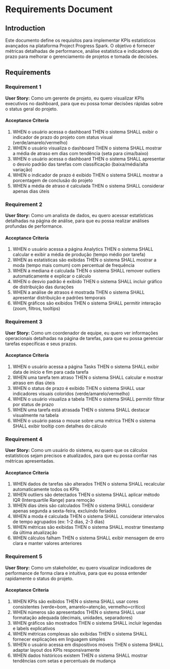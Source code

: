# Requirements Document

## Introduction

Este documento define os requisitos para implementar KPIs estatísticos avançados na plataforma Project Progress Spark. O objetivo é fornecer métricas detalhadas de performance, análise estatística e indicadores de prazo para melhorar o gerenciamento de projetos e tomada de decisões.

## Requirements

### Requirement 1

**User Story:** Como um gerente de projeto, eu quero visualizar KPIs executivos no dashboard, para que eu possa tomar decisões rápidas sobre o status geral do projeto.

#### Acceptance Criteria

1. WHEN o usuário acessa o dashboard THEN o sistema SHALL exibir o indicador de prazo do projeto com status visual (verde/amarelo/vermelho)
2. WHEN o usuário visualiza o dashboard THEN o sistema SHALL mostrar a média de atraso em dias com tendência (seta para cima/baixo)
3. WHEN o usuário acessa o dashboard THEN o sistema SHALL apresentar o desvio padrão das tarefas com classificação (baixa/média/alta variação)
4. WHEN o indicador de prazo é exibido THEN o sistema SHALL mostrar a porcentagem de conclusão do projeto
5. WHEN a média de atraso é calculada THEN o sistema SHALL considerar apenas dias úteis

### Requirement 2

**User Story:** Como um analista de dados, eu quero acessar estatísticas detalhadas na página de análise, para que eu possa realizar análises profundas de performance.

#### Acceptance Criteria

1. WHEN o usuário acessa a página Analytics THEN o sistema SHALL calcular e exibir a média de produção (tempo médio por tarefa)
2. WHEN as estatísticas são exibidas THEN o sistema SHALL mostrar a moda (tempo mais comum) com percentual de frequência
3. WHEN a mediana é calculada THEN o sistema SHALL remover outliers automaticamente e explicar o cálculo
4. WHEN o desvio padrão é exibido THEN o sistema SHALL incluir gráfico de distribuição das durações
5. WHEN a análise de atrasos é mostrada THEN o sistema SHALL apresentar distribuição e padrões temporais
6. WHEN gráficos são exibidos THEN o sistema SHALL permitir interação (zoom, filtros, tooltips)

### Requirement 3

**User Story:** Como um coordenador de equipe, eu quero ver informações operacionais detalhadas na página de tarefas, para que eu possa gerenciar tarefas específicas e seus prazos.

#### Acceptance Criteria

1. WHEN o usuário acessa a página Tasks THEN o sistema SHALL exibir data de início e fim para cada tarefa
2. WHEN uma tarefa tem atraso THEN o sistema SHALL calcular e mostrar atraso em dias úteis
3. WHEN o status de prazo é exibido THEN o sistema SHALL usar indicadores visuais coloridos (verde/amarelo/vermelho)
4. WHEN o usuário visualiza a tabela THEN o sistema SHALL permitir filtrar por status de prazo
5. WHEN uma tarefa está atrasada THEN o sistema SHALL destacar visualmente na tabela
6. WHEN o usuário passa o mouse sobre uma métrica THEN o sistema SHALL exibir tooltip com detalhes do cálculo

### Requirement 4

**User Story:** Como um usuário do sistema, eu quero que os cálculos estatísticos sejam precisos e atualizados, para que eu possa confiar nas métricas apresentadas.

#### Acceptance Criteria

1. WHEN dados de tarefas são alterados THEN o sistema SHALL recalcular automaticamente todos os KPIs
2. WHEN outliers são detectados THEN o sistema SHALL aplicar método IQR (Interquartile Range) para remoção
3. WHEN dias úteis são calculados THEN o sistema SHALL considerar apenas segunda a sexta-feira, excluindo feriados
4. WHEN a moda é calculada THEN o sistema SHALL considerar intervalos de tempo agrupados (ex: 1-2 dias, 2-3 dias)
5. WHEN métricas são exibidas THEN o sistema SHALL mostrar timestamp da última atualização
6. WHEN cálculos falham THEN o sistema SHALL exibir mensagem de erro clara e manter valores anteriores

### Requirement 5

**User Story:** Como um stakeholder, eu quero visualizar indicadores de performance de forma clara e intuitiva, para que eu possa entender rapidamente o status do projeto.

#### Acceptance Criteria

1. WHEN KPIs são exibidos THEN o sistema SHALL usar cores consistentes (verde=bom, amarelo=atenção, vermelho=crítico)
2. WHEN números são apresentados THEN o sistema SHALL usar formatação adequada (decimais, unidades, separadores)
3. WHEN gráficos são mostrados THEN o sistema SHALL incluir legendas e labels explicativos
4. WHEN métricas complexas são exibidas THEN o sistema SHALL fornecer explicações em linguagem simples
5. WHEN o usuário acessa em dispositivos móveis THEN o sistema SHALL adaptar layout dos KPIs responsivamente
6. WHEN dados históricos existem THEN o sistema SHALL mostrar tendências com setas e percentuais de mudança